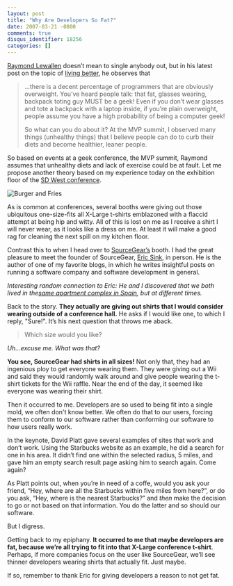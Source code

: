 ```yaml
---
layout: post
title: "Why Are Developers So Fat?"
date: 2007-03-21 -0800
comments: true
disqus_identifier: 18256
categories: []
---
```

[Raymond
Lewallen](http://codebetter.com/blogs/raymond.lewallen/ "Raymond Lewallen's blog")
doesn’t mean to single anybody out, but in his latest post on the topic
of [living
better](http://codebetter.com/blogs/raymond.lewallen/archive/2007/03/20/Don_2700_t-just-CodeBetter_2C00_-LiveBetter-too_2100_.aspx "Don't just code better, live better!"),
he observes that

> ...there is a decent percentage of programmers that are obviously
> overweight. You’ve heard people talk: that fat, glasses wearing,
> backpack toting guy MUST be a geek! Even if you don’t wear glasses and
> tote a backpack with a laptop inside, if you’re plain overweight,
> people assume you have a high probability of being a computer geek!
>
> So what can you do about it? At the MVP summit, I observed many things
> (unhealthy things) that I believe people can do to curb their diets
> and become healthier, leaner people.

So based on events at a geek conference, the MVP summit, Raymond assumes
that unhealthy diets and lack of exercise could be at fault. Let me
propose another theory based on my experience today on the exhibition
floor of the [SD West
conference](http://www.sdexpo.com/ "SD West conference website").

![Burger and
Fries](http://haacked.com/images/haacked_com/WindowsLiveWriter/burger-and-fries.jpg)

As is common at conferences, several booths were giving out those
ubiquitous one-size-fits all X-Large t-shirts emblazoned with a flaccid
attempt at being hip and witty. All of this is lost on me as I receive a
shirt I will never wear, as it looks like a dress on me. At least it
will make a good rag for cleaning the next spill on my kitchen floor.

Contrast this to when I head over to
[SourceGear’s](http://sourcegear.com/ "SourceGear the Company") booth. I
had the great pleasure to meet the founder of SourceGear, [Eric
Sink](http://software.ericsink.com/ "Eric.Weblog"), in person. He is the
author of one of my favorite blogs, in which he writes insightful posts
on running a software company and software development in general.

*Interesting random connection to Eric: He and I discovered that we both
lived in the*[*same apartment complex in
Spain*](http://www.flickr.com/photos/haacked/tags/torrejon/ "Flickr - Torrejon, Spain Pictures")*,
but at different times.*

Back to the story. **They actually are giving out shirts that I would
consider wearing outside of a conference hall.** He asks if I would like
one, to which I reply, "Sure!". It’s his next question that throws me
aback.

> Which size would you like?

*Uh...excuse me. What was that?*

**You see, SourceGear had shirts in all sizes!** Not only that, they had
an ingenious ploy to get everyone wearing them. They were giving out a
Wii and said they would randomly walk around and give people wearing the
t-shirt tickets for the Wii raffle. Near the end of the day, it seemed
like everyone was wearing their shirt.

Then it occurred to me. Developers are so used to being fit into a
single mold, we often don't know better. We often do that to our users,
forcing them to conform to our software rather than conforming our
software to how users really work.

In the keynote, David Platt gave several examples of sites that work and
don’t work. Using the Starbucks website as an example, he did a search
for one in his area. It didn’t find one within the selected radius, 5
miles, and gave him an empty search result page asking him to search
again. Come again?

As Platt points out, when you’re in need of a coffe, would you ask your
friend, “Hey, where are all the Starbucks within five miles from here?”,
or do you ask, “Hey, where is the nearest Starbucks?” and *then* make
the decision to go or not based on that information. You do the latter
and so should our software.

But I digress.

Getting back to my epiphany. **It occurred to me that maybe developers
are fat, because we’re all trying to fit into that X-Large conference
t-shirt**. Perhaps, if more companies focus on the user like SourceGear,
we’ll see thinner developers wearing shirts that actually fit. Just
maybe.

If so, remember to thank Eric for giving developers a reason to not get
fat.

